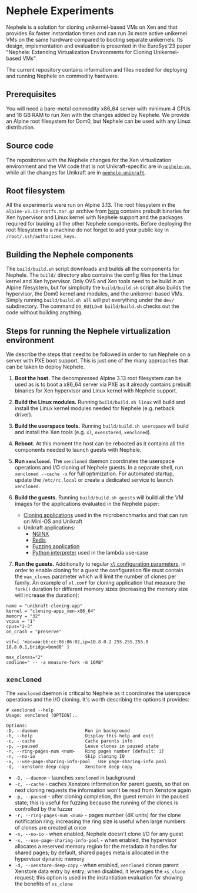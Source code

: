 # Nephele Experiments

Nephele is a solution for cloning unikernel-based VMs on Xen and that provides
8x faster instantiation times and can run 3x more active unikernel VMs on the
same hardware compared to booting separate unikernels. Its design,
implementation and evaluation is presented in the EuroSys'23 paper "Nephele: Extending
Virtualization Environments for Cloning Unikernel-based VMs".

The current repository contains information and files needed for deploying and
running Nephele on commodity hardware.

## Prerequisites
You will need a bare-metal commodity x86_64 server with minimum 4 CPUs and 16
GB RAM to run Xen with the changes added by Nephele.  We provide an Alpine root
filesystem for Dom0, but Nephele can be used with any Linux distribution.

## Source code
The repositories with the Nephele changes for the Xen virtualization
environment and the VM code that is not Unikraft-specific are in
[`nephele-vm`](https://github.com/orgs/nephele-vm/repositories), while all the
changes for Unikraft are in
[`nephele-unikraft`](https://github.com/orgs/nephele-unikraft/repositories).

## Root filesystem
All the experiments were run on Alpine 3.13. The root filesystem in the
`alpine-v3.13-rootfs.tar.gz` archive from
[here](https://github.com/nephele-vm/alpine) contains prebuilt binaries for Xen
hypervisor and Linux kernel with Nephele support and the packages required for
buiding all the other Nephele components.  Before deploying the root filesystem
to a machine do not forget to add your public key in
`/root/.ssh/authorized_keys`.

## Building the Nephele components
The `build/build.sh` script downloads and builds all the components for
Nephele. The `build/` directory also contains the config files for the Linux
kernel and Xen hypervisor. Only OVS and Xen tools need to be build in an Alpine
filesystem, but for simplicity the `build/build.sh` script also builds the
hypervisor, the Dom0 kernel and modules, and the unikernel-based VMs.  Simply
running `build/build.sh all` will put everything under the `dev/` subdirectory.
The command `DO_BUILD=0 build/build.sh` checks out the code without building
anything.

## Steps for running the Nephele virtualization environment
We describe the steps that need to be followed in order to run Nephele on a
server with PXE boot support. This is just one of the many approaches that can
be taken to deploy Nephele.
1. **Boot the host.** The decompressed Alpine 3.13 root filesystem can be
used as is to boot a x86_64 server via PXE as it already contains prebuilt
binaries for Xen hypervisor and Linux kernel with Nephele support.

2. **Build the Linux modules.** Running `build/build.sh linux` will build
and install the Linux kernel modules needed for Nephele (e.g. netback driver).

3. **Build the userspace tools.**  Running `build/build.sh userspace` will
build and install the Xen tools (e.g. `xl`, `oxenstored`, `xencloned`).

4. **Reboot.** At this moment the host can be rebooted as it contains all the
components needed to launch guests with Nephele.

5. **Run `xencloned`.** The `xencloned` daemon coordinates the userspace
operations and I/O cloning of Nephele guests.  In a separate shell, run
`xencloned --cache -x` for full optimization. For automated startup, update the
`/etc/rc.local` or create a dedicated service to launch `xencloned`.

6. **Build the guests.** Running `build/build.sh guests` will build all the VM
images for the applications evaluated in the Nephele paper:
     * [Cloning applications](https://github.com/nephele-vm/cloning-apps) used in the microbenchmarks and that can run on Mini-OS and Unikraft
     * Unikraft applications:
       * [NGINX](https://github.com/nephele-unikraft/app-nginx)
       * [Redis](https://github.com/nephele-unikraft/app-redis)
       * [Fuzzing application](https://github.com/nephele-unikraft/app-fuzz)
       * [Python interpreter](https://github.com/nephele-unikraft/app-python) used in the lambda use-case

7. **Run the guests.** Additionally to regular [`xl` configuration
parameters](https://xenbits.xen.org/docs/unstable/man/xl.cfg.5.html), in order
to enable cloning for a guest the configuration file must contain the
`max_clones` parameter which will limit the number of clones per family. An
example of `xl.conf` for cloning application that measure the `fork()` duration
for different memory sizes (increasing the memory size will increase the
duration):
 
```
name = "unikraft-cloning-app"
kernel = "cloning-apps_xen-x86_64"
memory = "32"
vcpus = "1"
cpus="2-3"
on_crash = "preserve"

vif=[ 'mac=aa:bb:cc:06:06:02,ip=10.8.0.2 255.255.255.0 10.8.0.1,bridge=bond0' ]

max_clones="2"
cmdline=" -- -a measure-fork -m 16MB"
```

## `xencloned`
The `xencloned` daemon is critical to Nephele as it coordinates the userspace operations and the I/O cloning.
It's worth describing the options it provides:

```
# xencloned --help
Usage: xencloned [OPTION]..

Options:
-D, --daemon                  Run in background
-h, --help                    Display this help and exit
-c, --cache                   Cache parents info
-p, --paused                  Leave clones in paused state
-r, --ring-pages-num <num>    Ring pages number [default: 1]
-n, --no-io                   Skip cloning IO
-x, --use-page-sharing-info-pool   Use page-sharing-info pool
-d, --xenstore-deep-copy      Xenstore deep copy
```

* `-D, --daemon` - launches `xencloned` in background
* `-c, --cache` - caches Xenstore information for parent guests, so that on next cloning requests the information won't be read from Xenstore again
* `-p, --paused` - after cloning completion, the guest remain in the paused state; this is useful for fuzzing because the running of the clones is controlled by the fuzzer
* `-r, --ring-pages-num <num>` - pages number (4K units) for the clone notification ring; increasing the ring size is useful when large numbers of clones are created at once
* `-n, --no-io` - when enabled, Nephele doesn't clone I/O for any guest
* `-x, --use-page-sharing-info-pool` - when enabled, the hypervisor allocates a reserved memory region for the metadata it handles for shared pages; by default, shared pages meta is allocated in the hypervisor dynamic memory 
* `-d, --xenstore-deep-copy` - when enabled, `xencloned` clones parent Xenstore data entry by entry; when disabled, it leverages the `xs_clone` request; this option is used
in the instantiation evaluation for showing the benefits of `xs_clone`
